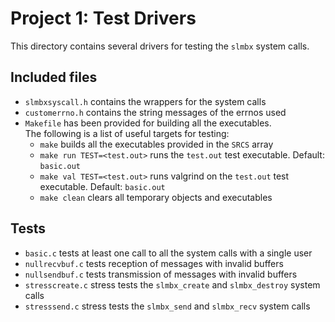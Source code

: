 # Project 1: Test Drivers

This directory contains several drivers for testing the `slmbx` system calls.

## Included files
- `slmbxsyscall.h` contains the wrappers for the system calls
- `customerrno.h` contains the string messages of the errnos used
- `Makefile` has been provided for building all the executables.<br>The following is a list of useful targets for testing:
    - `make` builds all the executables provided in the `SRCS` array
    - `make run TEST=<test.out>` runs the `test.out` test executable. Default: `basic.out`
    - `make val TEST=<test.out>` runs valgrind on the `test.out` test executable. Default: `basic.out`
    - `make clean` clears all temporary objects and executables

## Tests
- `basic.c` tests at least one call to all the system calls with a single user
- `nullrecvbuf.c` tests reception of messages with invalid buffers
- `nullsendbuf.c` tests transmission of messages with invalid buffers
- `stresscreate.c` stress tests the `slmbx_create` and `slmbx_destroy` system calls
- `stresssend.c` stress tests the `slmbx_send` and `slmbx_recv` system calls
